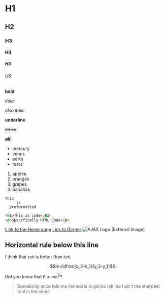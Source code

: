 # H1
## H2
### H3
#### H4
##### H5
###### H6
**bold**

*italic*

_also italic_

__underline__

~~strike~~

~~***__all__***~~

- mercury
- venus
- earth
- mars

1. apples
2. oranges
3. grapes
4. bananas

```
this
     is
  preformatted
```

```html
<h1>This is code</h1>
<p>Specifically HTML Code</p>
```

[Link to the Home page](?Home)
[Link to Dorper](https://dorper.me)
![AJAX Logo (External Image)](https://upload.wikimedia.org/wikipedia/commons/thumb/0/04/Ajax_logo.svg/1200px-Ajax_logo.svg.png)

Horizontal rule below this line
---
I think that `csh` is better than `ksh`.

$$m=\dfrac{x_2-x_1}{y_2-y_1}$$

Did you know that $E=mc^2$?

> Somebody once told me the world is gonna roll me
> I ain't the sharpest tool in the shed
